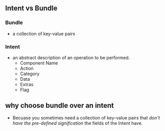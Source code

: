 ## Intent vs Bundle
### Bundle
- a collection of key-value pairs

### Intent
- an abstract description of an operation to be performed.
	- Component Name
	- Action
	- Category
	- Data
	- Extras
	- Flag


## why choose bundle over an intent
- Becuase you sometimes need a collection of key-value pairs that *don't have the pre-defined signification* the fields of the Intent have.